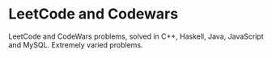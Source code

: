 # LeetCode and Codewars
 LeetCode and CodeWars problems, solved in C++, Haskell, Java, JavaScript and MySQL.
 Extremely varied problems.
